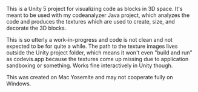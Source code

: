 This is a Unity 5 project for visualizing code as blocks in 3D space.
It's meant to be used with my codeanalyzer Java project, which analyzes the
code and produces the textures which are used to create, size, and decorate
the 3D blocks.

This is so utterly a work-in-progress and code is not clean and not expected
to be for quite a while.  The path to the texture images lives outside
the Unity project folder, which means it won't even "build and run" as codevis.app
because the textures come up missing due to application sandboxing or something.
Works fine interactively in Unity though.

This was created on Mac Yosemite and may not cooperate fully on Windows.

